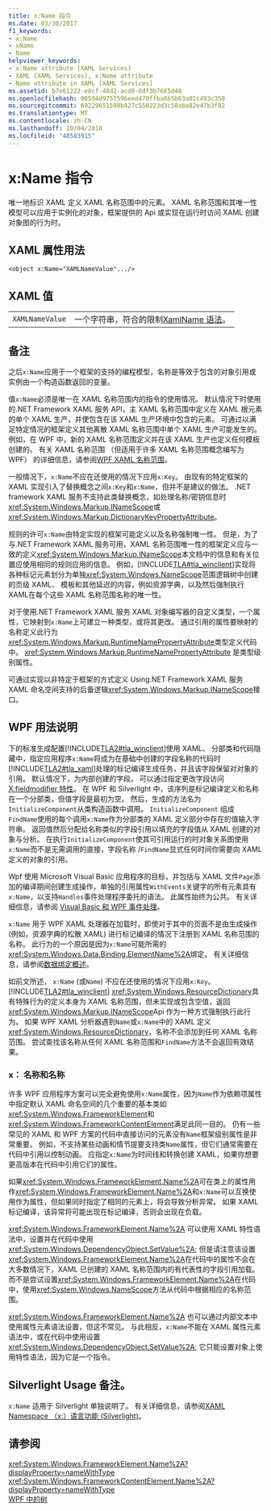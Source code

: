 ```yaml
---
title: x:Name 指令
ms.date: 03/30/2017
f1_keywords:
- x:Name
- xName
- Name
helpviewer_keywords:
- x:Name attribute [XAML Services]
- XAML [XAML Services], x:Name attribute
- Name attribute in XAML [XAML Services]
ms.assetid: b7e61222-e8cf-48d2-acd0-6df3b7685d48
ms.openlocfilehash: 08594d9757596eed470ffba8b5b63a01c493c358
ms.sourcegitcommit: 69229651598b427c550223d3c58aba82e47b3f82
ms.translationtype: MT
ms.contentlocale: zh-CN
ms.lasthandoff: 10/04/2018
ms.locfileid: "48583915"
---
```

# <a name="xname-directive"></a>x:Name 指令
唯一地标识 XAML 定义 XAML 名称范围中的元素。 XAML 名称范围和其唯一性模型可以应用于实例化的对象，框架提供的 Api 或实现在运行时访问 XAML 创建对象图的行为时。  
  
## <a name="xaml-attribute-usage"></a>XAML 属性用法  
  
```xaml  
<object x:Name="XAMLNameValue".../>  
```  
  
## <a name="xaml-values"></a>XAML 值  
  
|||  
|-|-|  
|`XAMLNameValue`|一个字符串，符合的限制[XamlName 语法](../../../docs/framework/xaml-services/xamlname-grammar.md)。|  
  
## <a name="remarks"></a>备注  
 之后`x:Name`应用于一个框架的支持的编程模型，名称是等效于包含的对象引用或实例由一个构造函数返回的变量。  
  
 值`x:Name`必须是唯一在 XAML 名称范围内的指令的使用情况。 默认情况下时使用的.NET Framework XAML 服务 API，主 XAML 名称范围中定义在 XAML 根元素的单个 XAML 生产，并使包含在该 XAML 生产环境中包含的元素。 可通过以满足特定情况的框架定义其他离散 XAML 名称范围中单个 XAML 生产可能发生的。 例如，在 WPF 中，新的 XAML 名称范围定义并在该 XAML 生产也定义任何模板创建的。 有关 XAML 名称范围 （但适用于许多 XAML 名称范围概念编写为 WPF） 的详细信息，请参阅[WPF XAML 名称范围](../../../docs/framework/wpf/advanced/wpf-xaml-namescopes.md)。  
  
 一般情况下，`x:Name`不应在还使用的情况下应用`x:Key`。 由现有的特定框架的 XAML 实现引入了替换概念之间`x:Key`和`x:Name`，但并不是建议的做法。 .NET framework XAML 服务不支持此类替换概念，如处理名称/密钥信息时<xref:System.Windows.Markup.INameScope>或<xref:System.Windows.Markup.DictionaryKeyPropertyAttribute>。  
  
 规则的许可`x:Name`由特定实现的框架可能定义以及名称强制唯一性。 但是，为了与.NET Framework XAML 服务可用，XAML 名称范围唯一性的框架定义应与一致的定义<xref:System.Windows.Markup.INameScope>本文档中的信息和有关位置应使用相同的规则应用的信息。 例如，[!INCLUDE[TLA#tla_winclient](../../../includes/tlasharptla-winclient-md.md)]实现将各种标记元素划分为单独<xref:System.Windows.NameScope>范围逻辑树中创建的页级 XAML、 模板和其他延迟的内容，例如资源字典，以及然后强制执行 XAML在每个这些 XAML 名称范围名称的唯一性。  
  
 对于使用.NET Framework XAML 服务 XAML 对象编写器的自定义类型，一个属性，它映射到`x:Name`上可建立一种类型，或将其更改。 通过引用的属性要映射的名称定义此行为<xref:System.Windows.Markup.RuntimeNamePropertyAttribute>类型定义代码中。  <xref:System.Windows.Markup.RuntimeNamePropertyAttribute> 是类型级别属性。  
  
 可通过实现以非特定于框架的方式定义 Using.NET Framework XAML 服务 XAML 命名空间支持的后备逻辑<xref:System.Windows.Markup.INameScope>接口。  
  
## <a name="wpf-usage-notes"></a>WPF 用法说明  
 下的标准生成配置[!INCLUDE[TLA2#tla_winclient](../../../includes/tla2sharptla-winclient-md.md)]使用 XAML、 分部类和代码隐藏中，指定应用程序`x:Name`将成为在基础中创建的字段名称的代码时[!INCLUDE[TLA2#tla_xaml](../../../includes/tla2sharptla-xaml-md.md)]处理的标记编译生成任务，并且该字段保留对对象的引用。 默认情况下，为内部创建的字段。 可以通过指定更改字段访问[X:fieldmodifier 特性](../../../docs/framework/xaml-services/x-fieldmodifier-directive.md)。 在 WPF 和 Silverlight 中，该序列是标记编译定义和名称在一个分部类，但值字段是最初为空。 然后，生成的方法名为`InitializeComponent`从类构造函数中调用。 `InitializeComponent` 组成`FindName`使用的每个调用`x:Name`作为分部类的 XAML 定义部分中存在的值输入字符串。 返回值然后分配给名称类似的字段引用以填充的字段值从 XAML 创建的对象与分析。 在执行`InitializeComponent`使其可引用运行的时对象关系图使用`x:Name`而不是无需调用的直接，字段名称 /`FindName`显式任何时间你需要向 XAML 定义的对象的引用。  
  
 Wpf 使用 Microsoft Visual Basic 应用程序的目标，并包括与 XAML 文件`Page`添加的编译期间创建生成操作，单独的引用属性`WithEvents`关键字的所有元素具有`x:Name`，以支持`Handles`事件处理程序委托的语法。 此属性始终为公共。 有关详细信息，请参阅 [Visual Basic 和 WPF 事件处理](../../../docs/framework/wpf/advanced/visual-basic-and-wpf-event-handling.md)。  
  
 `x:Name` 用于 WPF XAML 处理器在加载时，即使对于其中的页面不是由生成操作 (例如，资源字典的松散 XAML) 进行标记编译的情况下注册到 XAML 名称范围的名称。 此行为的一个原因是因为`x:Name`可能所需的<xref:System.Windows.Data.Binding.ElementName%2A>绑定。 有关详细信息，请参阅[数据绑定概述](../../../docs/framework/wpf/data/data-binding-overview.md)。  
  
 如前文所述， `x:Name` (或`Name`) 不应在还使用的情况下应用`x:Key`。 [!INCLUDE[TLA2#tla_winclient](../../../includes/tla2sharptla-winclient-md.md)] <xref:System.Windows.ResourceDictionary>具有特殊行为的定义本身为 XAML 名称范围，但未实现或包含空值，返回<xref:System.Windows.Markup.INameScope>Api 作为一种方式强制执行此行为。 如果 WPF XAML 分析器遇到`Name`或`x:Name`中的 XAML 定义<xref:System.Windows.ResourceDictionary>，名称不会添加到任何 XAML 名称范围。 尝试查找该名称从任何 XAML 名称范围和`FindName`方法不会返回有效结果。  
  
### <a name="xname-and-name"></a>x： 名称和名称  
 许多 WPF 应用程序方案可以完全避免使用`x:Name`属性，因为`Name`作为依赖项属性中指定默认 XAML 命名空间的几个重要的基本类如<xref:System.Windows.FrameworkElement>和<xref:System.Windows.FrameworkContentElement>满足此同一目的。 仍有一些常见的 XAML 和 WPF 方案的代码中直接访问的元素没有`Name`框架级别属性是非常重要。 例如，不支持某些动画和情节提要支持类`Name`属性，但它们通常需要在代码中引用以控制动画。 应指定`x:Name`为时间线和转换创建 XAML，如果你想要更高版本在代码中引用它们的属性。  
  
 如果<xref:System.Windows.FrameworkElement.Name%2A>可在类上的属性用作<xref:System.Windows.FrameworkElement.Name%2A>和`x:Name`可以互换使用作为属性，但如果同时指定了相同的元素上，将会导致分析异常。 如果 XAML 标记编译，该异常将可能出现在标记编译，否则会出现在负载。  
  
 <xref:System.Windows.FrameworkElement.Name%2A> 可以使用 XAML 特性语法中，设置并在代码中使用<xref:System.Windows.DependencyObject.SetValue%2A>; 但是请注意该设置<xref:System.Windows.FrameworkElement.Name%2A>在代码中的属性不会在大多数情况下，XAML 已创建的 XAML 名称范围内的有代表性的字段引用加载。 而不是尝试设置<xref:System.Windows.FrameworkElement.Name%2A>在代码中，使用<xref:System.Windows.NameScope>方法从代码中根据相应的名称范围。  
  
 <xref:System.Windows.FrameworkElement.Name%2A> 也可以通过内部文本中使用属性元素语法设置，但这不常见。 与此相反，`x:Name`不能在 XAML 属性元素语法中，或在代码中使用设置<xref:System.Windows.DependencyObject.SetValue%2A>; 它只能设置对象上使用特性语法，因为它是一个指令。  
  
## <a name="silverlight-usage-notes"></a>Silverlight Usage 备注。  
 `x:Name` 适用于 Silverlight 单独说明了。 有关详细信息，请参阅[XAML Namespace （x:）语言功能 (Silverlight)](https://go.microsoft.com/fwlink/?LinkId=199081)。  
  
## <a name="see-also"></a>请参阅  
 <xref:System.Windows.FrameworkElement.Name%2A?displayProperty=nameWithType>  
 <xref:System.Windows.FrameworkContentElement.Name%2A?displayProperty=nameWithType>  
 [WPF 中的树](../../../docs/framework/wpf/advanced/trees-in-wpf.md)
